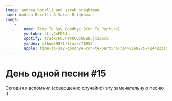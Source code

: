 ```yaml
---
image: andrea_bocelli_and_sarah_brightman
name: Andrea Bocelli & Sarah Brightman
songs:
    -
        name: Time To Say Goodbye (Con Te Partiro)
        youtube: 4L_yCwFD6Jo
        spotify: track/6O3PTtK6QphGaNujxaZavx
        yandex: album/9871/track/71052
        apple: time-to-say-goodbye-con-te-partiro/724481682?i=724482315
---
```

# День одной песни #15

Сегодня я вспомнил (совершенно случайно) эту замечательную песню :)